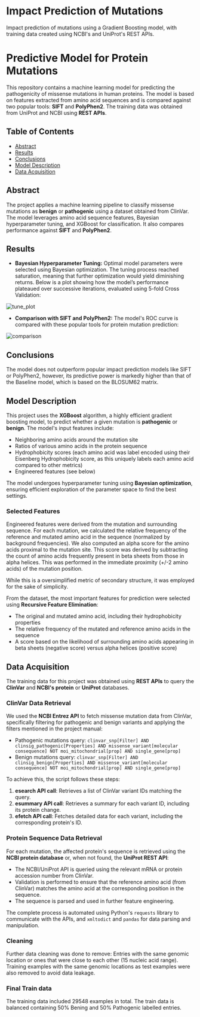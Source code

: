 # Impact Prediction of Mutations
Impact prediction of mutations using a Gradient Boosting model, with training data created using NCBI's and UniProt's REST APIs.

# Predictive Model for Protein Mutations

This repository contains a machine learning model for predicting the pathogenicity of missense mutations in human proteins. The model is based on features extracted from amino acid sequences and is compared against two popular tools: **SIFT** and **PolyPhen2**. The training data was obtained from UniProt and NCBI using **REST APIs**.

## Table of Contents
- [Abstract](#abstract)
- [Results](#results)
- [Conclusions](#conclusions)
- [Model Description](#model-description)
- [Data Acquisition](#data-acquisition)


## Abstract
The project applies a machine learning pipeline to classify missense mutations as **benign** or **pathogenic** using a dataset obtained from ClinVar. The model leverages amino acid sequence features, Bayesian hyperparameter tuning, and XGBoost for classification. It also compares performance against **SIFT** and **PolyPhen2**.

## Results
- **Bayesian Hyperparameter Tuning:** Optimal model parameters were selected using Bayesian optimization. The tuning process reached saturation, meaning that further optimization would yield diminishing returns. Below is a plot showing how the model’s performance plateaued over successive iterations, evaluated using 5-fold Cross Validation:

![tune_plot](https://github.com/user-attachments/assets/0728b69c-53c2-47a5-9ae1-f87866dcd543)

- **Comparison with SIFT and PolyPhen2:** The model's ROC curve is compared with these popular tools for protein mutation prediction:

![comparison](https://github.com/user-attachments/assets/c3bbdf23-2058-4800-a2be-93e003b64bc4)

## Conclusions
The model does not outperform popular impact prediction models like SIFT or PolyPhen2, however, its predictive power is markedly higher than that of the Baseline model, which is based on the BLOSUM62 matrix.

## Model Description
This project uses the **XGBoost** algorithm, a highly efficient gradient boosting model, to predict whether a given mutation is **pathogenic** or **benign**. The model's input features include:
- Neighboring amino acids around the mutation site
- Ratios of various amino acids in the protein sequence
- Hydrophobicity scores (each amino acid was label encoded using their Eisenberg Hydrophobicity score, as this uniquely labels each amino acid compared to other metrics)
- Engineered features (see below)

The model undergoes hyperparameter tuning using **Bayesian optimization**, ensuring efficient exploration of the parameter space to find the best settings.

### Selected Features
Engineered features were derived from the mutation and surrounding sequence. For each mutation, we calculated the relative frequency of the reference and mutated amino acid in the sequence (normalized by background frequencies). We also computed an alpha score for the amino acids proximal to the mutation site. This score was derived by subtracting the count of amino acids frequently present in beta sheets from those in alpha helices. This was performed in the immediate proximity (+/-2 amino acids) of the mutation position.

While this is a oversimplified metric of secondary structure, it was employed for the sake of simplicity.

From the dataset, the most important features for prediction were selected using **Recursive Feature Elimination**:
- The original and mutated amino acid, including their hydrophobicity properties
- The relative frequency of the mutated and reference amino acids in the sequence
- A score based on the likelihood of surrounding amino acids appearing in beta sheets (negative score) versus alpha helices (positive score)

## Data Acquisition
The training data for this project was obtained using **REST APIs** to query the **ClinVar** and **NCBI's protein** or **UniProt** databases.

### ClinVar Data Retrieval
We used the **NCBI Entrez API** to fetch missense mutation data from ClinVar, specifically filtering for pathogenic and benign variants and applying the filters mentioned in the project manual:
- Pathogenic mutations query: `clinvar_snp[Filter] AND clinsig_pathogenic[Properties] AND missense_variant[molecular consequence] NOT moi_mitochondrial[prop] AND single_gene[prop]`
- Benign mutations query: `clinvar_snp[Filter] AND clinsig_benign[Properties] AND missense_variant[molecular consequence] NOT moi_mitochondrial[prop] AND single_gene[prop]`

To achieve this, the script follows these steps:
1. **esearch API call**: Retrieves a list of ClinVar variant IDs matching the query.
2. **esummary API call**: Retrieves a summary for each variant ID, including its protein change.
3. **efetch API call**: Fetches detailed data for each variant, including the corresponding protein's ID.

### Protein Sequence Data Retrieval
For each mutation, the affected protein's sequence is retrieved using the **NCBI protein database** or, when not found, the **UniProt REST API**:
- The NCBI/UniProt API is queried using the relevant mRNA or protein accession number from ClinVar.
- Validation is performed to ensure that the reference amino acid (from ClinVar) matches the amino acid at the corresponding position in the sequence.
- The sequence is parsed and used in further feature engineering.

The complete process is automated using Python's `requests` library to communicate with the APIs, and `xmltodict` and `pandas` for data parsing and manipulation.

### Cleaning
Further data cleaning was done to remove: Entries with the same genomic location or ones that were close to each other (15 nucleic acid range). Training examples with the same genomic locations as test examples were also removed to avoid data leakage.
### Final Train data
The training data included 29548 examples in total. The train data is balanced containing 50% Bening and 50% Pathogenic labelled entries.
